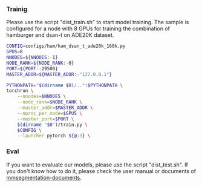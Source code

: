 ### Trainig
Please use the script "dist_train.sh" to start model training. The sample is configured for a node with 8 GPUs for training the combination of hamburger and dsan-t on ADE20K dataset. 
```bash
CONFIG=configs/ham/ham_dsan_t_ade20k_160k.py
GPUS=8
NNODES=${NNODES:-1}
NODE_RANK=${NODE_RANK:-0}
PORT=${PORT:-29500}
MASTER_ADDR=${MASTER_ADDR:-"127.0.0.1"}

PYTHONPATH="$(dirname $0)/..":$PYTHONPATH \
torchrun \
    --nnodes=$NNODES \
    --node_rank=$NODE_RANK \
    --master_addr=$MASTER_ADDR \
    --nproc_per_node=$GPUS \
    --master_port=$PORT \
    $(dirname "$0")/train.py \
    $CONFIG \
    --launcher pytorch ${@:3} \
```

### Eval

If you want to evaluate our models, please use the script "dist_test.sh". If you don't know how to do it, please check the user manual or documents of [mmsegmentation-documents](https://mmsegmentation.readthedocs.io/en/latest/).
